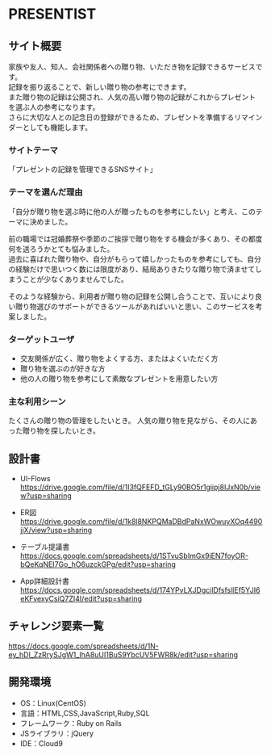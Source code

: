 # PRESENTIST

## サイト概要
家族や友人、知人、会社関係者への贈り物、いただき物を記録できるサービスです。  
記録を振り返ることで、新しい贈り物の参考にできます。  
また贈り物の記録は公開され、人気の高い贈り物の記録がこれからプレゼントを選ぶ人の参考になります。  
さらに大切な人との記念日の登録ができるため、プレゼントを準備するリマインダーとしても機能します。

### サイトテーマ
「プレゼントの記録を管理できるSNSサイト」

### テーマを選んだ理由
「自分が贈り物を選ぶ時に他の人が贈ったものを参考にしたい」と考え、このテーマに決めました。  

前の職場では冠婚葬祭や季節のご挨拶で贈り物をする機会が多くあり、その都度何を送ろうかとても悩みました。  
過去に喜ばれた贈り物や、自分がもらって嬉しかったものを参考にしても、自分の経験だけで思いつく数には限度があり、結局ありきたりな贈り物で済ませてしまうことが少なくありませんでした。  

そのような経験から、利用者が贈り物の記録を公開し合うことで、互いにより良い贈り物選びのサポートができるツールがあればいいと思い、このサービスを考案しました。

### ターゲットユーザ
- 交友関係が広く、贈り物をよくする方、またはよくいただく方
- 贈り物を選ぶのが好きな方
- 他の人の贈り物を参考にして素敵なプレゼントを用意したい方

### 主な利用シーン
たくさんの贈り物の管理をしたいとき。
人気の贈り物を見ながら、その人にあった贈り物を探したいとき。

## 設計書
- UI-Flows
https://drive.google.com/file/d/1I3fQFEFD_tGLy90BO5r1giipj8IJxN0b/view?usp=sharing

- ER図
https://drive.google.com/file/d/1k8l8NKPQMaDBdPaNxWOwuyXOq4490jjX/view?usp=sharing

- テーブル提議書
https://docs.google.com/spreadsheets/d/1STvuSbImGx9iEN7foyOR-bQeKqNEI7Go_hO6uzckGPg/edit?usp=sharing

- App詳細設計書
https://docs.google.com/spreadsheets/d/174YPvLXJDgcilDfsfsllEf5YJI6eKFvexyCsiQ7ZI4I/edit?usp=sharing

## チャレンジ要素一覧
https://docs.google.com/spreadsheets/d/1N-ey_hDI_ZzRrySJgW1_lhA8uUI1BuS9YbcUV5FWR8k/edit?usp=sharing

## 開発環境
- OS：Linux(CentOS)
- 言語：HTML,CSS,JavaScript,Ruby,SQL
- フレームワーク：Ruby on Rails
- JSライブラリ：jQuery
- IDE：Cloud9
